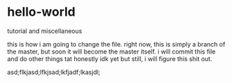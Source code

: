 # hello-world
tutorial and miscellaneous

this is how i am going to change the file.
right now, this is simply a branch of the master, but soon it will become the master itself.
i will commit this file and do other things tat honestly idk yet but still, i will figure this shit out.


asd;flkjasd;lfkjsad;lkfjadf;lkasjdl;
